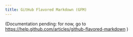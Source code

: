 ```yaml
---
title: GitHub Flavored Markdown (GFM)
---
```


(Documentation pending: for now, go to <https://help.github.com/articles/github-flavored-markdown> )

